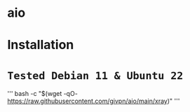 # aio

# Installation
# `Tested Debian 11 & Ubuntu 22`


'''
bash -c "$(wget -qO- https://raw.githubusercontent.com/givpn/aio/main/xray)"
'''
